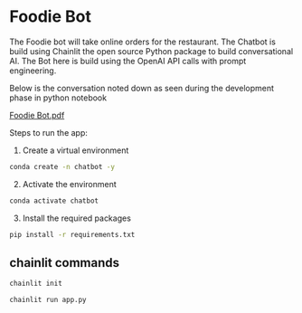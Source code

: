# Foodie Bot

The Foodie bot will take online orders for the restaurant. The Chatbot is build using Chainlit the open source Python package to build conversational AI. The Bot here is build using the OpenAI API calls with  prompt engineering.

Below is the conversation noted down as seen during the development phase in python notebook

[Foodie Bot.pdf](https://github.com/user-attachments/files/16344141/Foodie.Bot.pdf)

Steps to run the app:

1. Create a virtual environment

```bash
conda create -n chatbot -y

```

2. Activate the environment

```bash
conda activate chatbot

```


3. Install the required packages

```bash
pip install -r requirements.txt
```


## chainlit commands

```bash
chainlit init
```


```bash
chainlit run app.py
```




